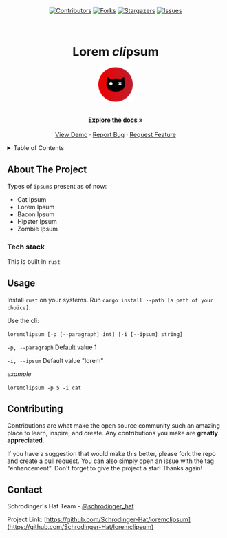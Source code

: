 <div align='center'>
  
[![Contributors][contributors-shield]][contributors-url]
[![Forks][forks-shield]][forks-url]
[![Stargazers][stars-shield]][stars-url]
[![Issues][issues-shield]][issues-url]

</div>

<!-- PROJECT LOGO -->
<br />
<div align="center">
  <h1>Lorem <i>cli</i>psum</h1>
  
  <a href="https://github.com/Schrodinger-Hat/loremclipsum">
    <img src="public/sh.png" alt="Logo" width="80" height="80">
  </a>

  <p align="center">
    <br />
    <a href="https://github.com/Schrodinger-Hat/loremclipsum/blob/main/README.md"><strong>Explore the docs »</strong></a>
    <br />
    <br />
    <a href="https://www.schrodinger-hat.it/">View Demo</a>
    ·
    <a href="https://github.com/Schrodinger-Hat/loremclipsum/issues">Report Bug</a>
    ·
    <a href="https://github.com/Schrodinger-Hat/loremclipsum/issues">Request Feature</a>
  </p>
</div>

<!-- TABLE OF CONTENTS -->
<details>
  <summary>Table of Contents</summary>
  <ol>
    <li>
      <a href="#about-the-project">About The Project</a>
      <ul>
        <li><a href="#tech-stack">Built With</a></li>
      </ul>
    </li>
    <li><a href="#usage">Usage</a></li>
    <li><a href="#contributing">Contributing</a></li>
    <li><a href="#contact">Contact</a></li>
  </ol>
</details>

<!-- ABOUT THE PROJECT -->

## About The Project

Types of `ipsums` present as of now:

- Cat Ipsum
- Lorem Ipsum
- Bacon Ipsum
- Hipster Ipsum
- Zombie Ipsum

### Tech stack

This is built in `rust`

<!-- USAGE EXAMPLES -->

## Usage

Install `rust` on your systems. Run `cargo install --path [a path of your choice]`.

Use the cli:

`loremclipsum [-p [--paragraph] int] [-i [--ipsum] string]`

`-p, --paragraph`
Default value 1

`-i, --ipsum`
Default value "lorem"

_example_

`loremclipsum -p 5 -i cat`

<!-- CONTRIBUTING -->

## Contributing

Contributions are what make the open source community such an amazing place to learn, inspire, and create. Any contributions you make are **greatly appreciated**.

If you have a suggestion that would make this better, please fork the repo and create a pull request. You can also simply open an issue with the tag "enhancement".
Don't forget to give the project a star! Thanks again!

<!-- CONTACT -->

## Contact

Schrodinger's Hat Team - [@schrodinger_hat](mailto:schrodinger.hat.show@gmail.com)

Project Link: [https://github.com/Schrodinger-Hat/loremclipsum](https://github.com/Schrodinger-Hat/loremclipsum)

<!-- MARKDOWN LINKS & IMAGES -->
<!-- https://www.markdownguide.org/basic-syntax/#reference-style-links -->

[contributors-shield]: https://img.shields.io/github/contributors/Schrodinger-Hat/loremclipsum.svg?style=for-the-badge
[contributors-url]: https://github.com/Schrodinger-Hat/loremclipsum/graphs/contributors
[forks-shield]: https://img.shields.io/github/forks/Schrodinger-Hat/loremclipsum.svg?style=for-the-badge
[forks-url]: https://github.com/Schrodinger-Hat/loremclipsum/network/members
[stars-shield]: https://img.shields.io/github/stars/Schrodinger-Hat/loremclipsum?style=for-the-badge
[stars-url]: https://github.com/Schrodinger-Hat/loremclipsum/stargazers
[issues-shield]: https://img.shields.io/github/issues/Schrodinger-Hat/loremclipsum.svg?style=for-the-badge
[issues-url]: https://github.com/Schrodinger-Hat/loremclipsum/issues
